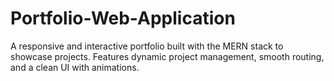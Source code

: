 # Portfolio-Web-Application
A responsive and interactive portfolio built with the MERN stack to showcase projects. Features dynamic project management, smooth routing, and a clean UI with animations.
